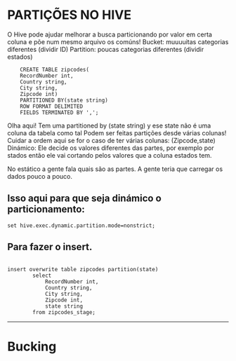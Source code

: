 
# PARTIÇÕES NO HIVE


O Hive pode ajudar melhorar a busca particionando por valor em certa coluna e põe num mesmo arquivo os comúns!
Bucket: muuuuitas categorias diferentes (dividir ID)
Partition: poucas categorias diferentes (dividir estados)


```
    CREATE TABLE zipcodes(
    RecordNumber int,
    Country string,
    City string,
    Zipcode int)
    PARTITIONED BY(state string)
    ROW FORMAT DELIMITED
    FIELDS TERMINATED BY ',';
```


Olha aqui! Tem uma partitioned by (state string) y ese state não é uma coluna da tabela como tal
Podem ser feitas partições desde várias colunas! 
Cuidar a ordem aqui se for o caso de ter várias colunas: (Zipcode,state)
Dinámico: Ele decide os valores diferentes das partes, por exemplo por stados então ele vai cortando pelos valores que a coluna estados tem. 

No estático a gente fala quais são as partes. A gente teria que carregar os dados pouco a pouco. 


## Isso aqui para que seja dinámico o particionamento:

```
set hive.exec.dynamic.partition.mode=nonstrict;
```

## Para fazer o insert.

```

insert overwrite table zipcodes partition(state)
        select
            RecordNumber int,
            Country string,
            City string,
            Zipcode int,
            state string
        from zipcodes_stage;
```

--------------------------------------------------------------------------------------------

# Bucking